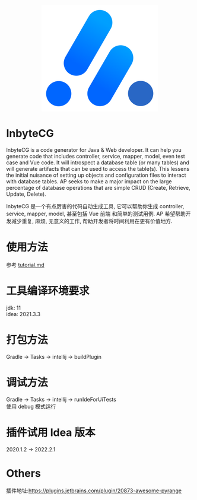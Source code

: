 <p align="center">
  <a href="https://github.com/baomidou/mybatis-plus">
   <img alt="Mybatis-Plus-Logo" src="src/main/resources/images/logo.png">
  </a>
</p>

# InbyteCG
InbyteCG is a code generator for Java & Web developer. It can help you generate code that includes controller, service, mapper, model, even test case and Vue code.
It will introspect a database table (or many tables) and will generate artifacts that can be used to access the table(s).
This lessens the initial nuisance of setting up objects and configuration files to interact with database tables.
AP seeks to make a major impact on the large percentage of database operations that are simple CRUD (Create, Retrieve, Update, Delete).

InbyteCG 是一个有点厉害的代码自动生成工具, 它可以帮助你生成 controller, service, mapper, model, 甚至包括 Vue 前端 和简单的测试用例.
AP 希望帮助开发减少重复, 麻烦, 无意义的工作, 帮助开发者将时间利用在更有价值地方.

# 使用方法
参考 [tutorial.md](tutorial.md)

# 工具编译环境要求
jdk: 11  
idea: 2021.3.3

# 打包方法
Gradle -> Tasks -> intellij -> buildPlugin

# 调试方法
Gradle -> Tasks -> intellij -> runIdeForUiTests  
使用 debug 模式运行

# 插件试用 Idea 版本
2020.1.2 -> 2022.2.1

# Others
插件地址:https://plugins.jetbrains.com/plugin/20873-awesome-pyrange